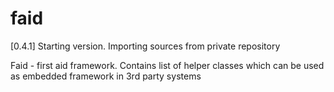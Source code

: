 faid
====

[0.4.1] 
Starting version. Importing sources from private repository

Faid - first aid framework. Contains list of helper classes which can be used as embedded framework in 3rd party systems
